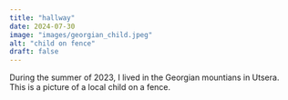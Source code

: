 ```yaml
---
title: "hallway"
date: 2024-07-30
image: "images/georgian_child.jpeg"
alt: "child on fence"
draft: false
---
```


During the summer of 2023, I lived in the Georgian mountians in Utsera. This is a picture of a local child on a fence. 